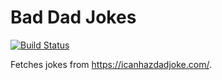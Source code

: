 # Bad Dad Jokes

[![Build Status](https://travis-ci.org/thetriplet3/bad-dad-jokes.svg?branch=master)](https://travis-ci.org/thetriplet3/bad-dad-jokes)

Fetches jokes from https://icanhazdadjoke.com/.
